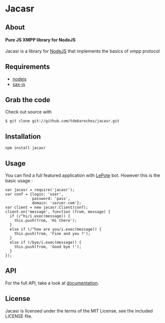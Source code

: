 Jacasr
======

About
-----

#### Pure JS XMPP library for NodeJS ####

Jacasr is a library for [NodeJS](http://nodejs.org) that implements the basics of xmpp protocol

Requirements
------------

- [nodejs](http://nodejs.org)
- [sax-js](https://github.com/isaacs/sax-js)

Grab the code
--------------

Check out source with

    $ git clone git://github.com/tdebarochez/jacasr.git

Installation
------------

`npm install jacasr`

Usage
-----

You can find a full featured application with [LePote](http://tdebarochez.github.com/lepote/) bot.
However this is the basic usage :

    var jacasr = require('jacasr');
    var conf = {login: 'user',
                password: 'pass',
                domain: 'server.com'};
    var client = new jacasr.Client(conf);
    client.on('message', function (from, message) {
      if (/^hi/i.exec(message)) {
        this.push(from, 'Hi there');
      }
      else if (/^how are you/i.exec(message)) {
        this.push(from, 'Fine and you ?');
      }
      else if (/bye/i.exec(message)) {
        this.push(from, 'Good bye !');
      }
    });

API
-----

For the full API, take a look at [documentation](http://tdebarochez.github.com/jacasr/).

License
-------

Jacasr is licensed under the terms of the MIT License, see the included LICENSE file.